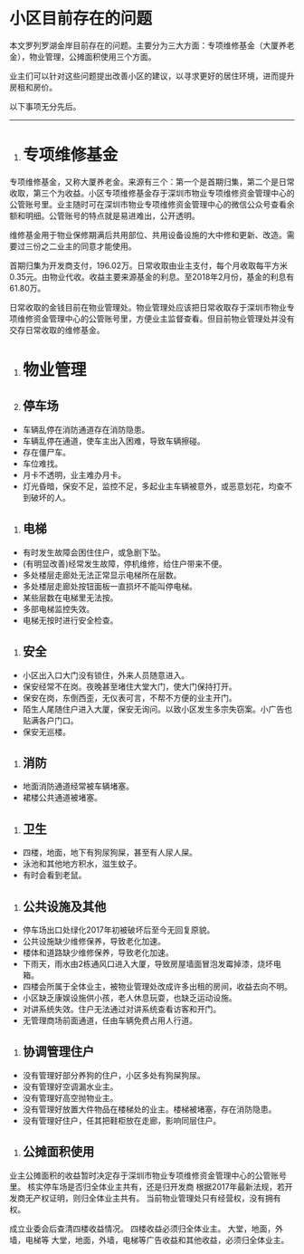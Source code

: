 # 小区目前存在的问题

本文罗列罗湖金岸目前存在的问题。主要分为三大方面：专项维修基金（大厦养老金），物业管理，公摊面积使用三个方面。

业主们可以针对这些问题提出改善小区的建议，以寻求更好的居住环境，进而提升房租和房价。

以下事项无分先后。

***


1. # 专项维修基金
专项维修基金，又称大厦养老金。来源有三个：第一个是首期归集，第二个是日常收取，第三个为收益。小区专项维修基金存于深圳市物业专项维修资金管理中心的公管账号里。业主随时可在深圳市物业专项维修资金管理中心的微信公众号查看余额和明细。公管账号的特点就是易进难出，公开透明。

维修基金用于物业保修期满后共用部位、共用设备设施的大中修和更新、改造。需要过三份之二业主的同意才能使用。

首期归集为开发商支付，196.02万。日常收取由业主支付，每个月收取每平方米0.35元。由物业代收。收益主要来源基金的利息。至2018年2月份，基金的利息有61.80万。

日常收取的金钱目前在物业管理处。物业管理处应该把日常收取存于深圳市物业专项维修资金管理中心的公管账号里，方便业主监督查看。但目前物业管理处并没有交存日常收取的维修基金。

1. # 物业管理
1. ## 停车场
- 车辆乱停在消防通道存在消防隐患。
- 车辆乱停在通道，使车主出入困难，导致车辆擦碰。
- 存在僵尸车。
- 车位难找。
- 月卡不透明，业主难办月卡。
- 灯光昏暗，保安不足，监控不足，多起业主车辆被意外，或恶意划花，均查不到破坏的人。


1. ## 电梯
 - 有时发生故障会困住住户，或急剧下坠。
 - (有明显改善)经常发生故障，停机维修，给住户带来不便。
 - 多处楼层走廊处无法正常显示电梯所在层数。
 - 多处楼层走廊处按钮面板一直损坏不能叫停电梯。
 - 某些层数在电梯里无法按。
 - 多部电梯监控失效。
 - 电梯无按时进行安全检查。
1. ## 安全
 - 小区出入口大门没有锁住，外来人员随意进入。
 - 保安经常不在岗。夜晚甚至堵住大堂大门，使大门保持打开。
 - 保安在岗，东倒西歪，无仪表可言，不帮不方便的业主开门。
 - 陌生人尾随住户进入大厦，保安无询问。以致小区发生多宗失窃案。小广告也贴满各户门口。
 - 保安无巡楼。
1. ## 消防
 - 地面消防通道经常被车辆堵塞。
 - 裙楼公共通道被堵塞。
1. ## 卫生
 - 四楼，地面，地下有狗尿狗屎，甚至有人尿人屎。
 - 泳池和其他地方积水，滋生蚊子。
 - 有时会看到老鼠。
1. ## 公共设施及其他
 - 停车场出口处绿化2017年初被破坏后至今无回复原貌。
 - 公共设施缺少维修保养，导致老化加速。
 - 楼体和道路缺少维修保养，导致老化加速。
 - 下雨天，雨水由2栋通风口进入大厦，导致房屋墙面冒泡发霉掉漆，烧坏电箱。
 - 四楼会所属于全体业主，被物业管理处改成许多出租的房间，收益去向不明。
 - 小区缺乏康娱设施供小孩，老人休息玩耍，也缺乏运动设施。
 - 对讲系统失效。住户无法通过对讲系统查看访客和开门。
 - 无管理商场前面通道，任由车辆免费占用人行道。

1. ## 协调管理住户
 - 没有管理好部分养狗的住户，小区多处有狗屎狗尿。
 - 没有管理好空调漏水业主。
 - 没有管理好高空抛物业主。
 - 没有管理好放置大件物品在楼梯处的业主。楼梯被堵塞，存在消防隐患。
- 没有管理好住户，任其把鞋柜放在走廊，影响同层住户。

1. ## 公摊面积使用

业主公摊面积的收益暂时决定存于深圳市物业专项维修资金管理中心的公管账号里。
核实停车场是否归全体业主共有，还是归开发商
根据2017年最新法规，若开发商无产权证明，则归全体业主共有。
当前物业管理处只有经营权，没有拥有权。

成立业委会后查清四楼收益情况。
四楼收益必须归全体业主。
大堂，地面，外墙，电梯等
大堂，地面，外墙，电梯等广告收益和其他收益，必须归全体业主。
